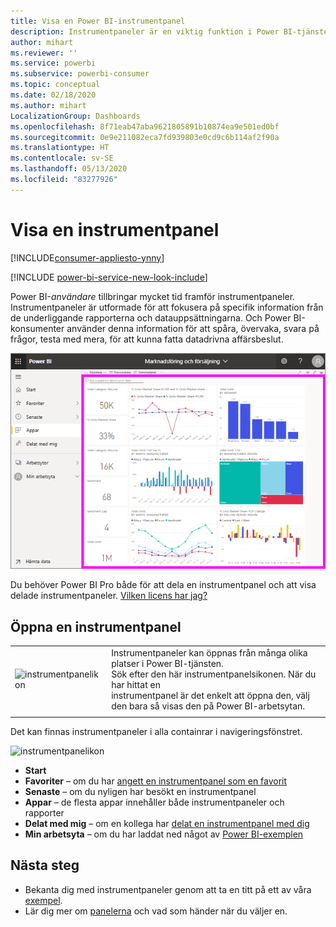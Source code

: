 ```yaml
---
title: Visa en Power BI-instrumentpanel
description: Instrumentpaneler är en viktig funktion i Power BI-tjänsten. Lär dig att öppna och visa en instrumentpanel.
author: mihart
ms.reviewer: ''
ms.service: powerbi
ms.subservice: powerbi-consumer
ms.topic: conceptual
ms.date: 02/18/2020
ms.author: mihart
LocalizationGroup: Dashboards
ms.openlocfilehash: 8f71eab47aba9621805891b10874ea9e501ed0bf
ms.sourcegitcommit: 0e9e211082eca7fd939803e0cd9c6b114af2f90a
ms.translationtype: HT
ms.contentlocale: sv-SE
ms.lasthandoff: 05/13/2020
ms.locfileid: "83277926"
---
```

# <a name="view-a-dashboard"></a>Visa en instrumentpanel

[!INCLUDE[consumer-appliesto-ynny](../includes/consumer-appliesto-ynny.md)]

[!INCLUDE [power-bi-service-new-look-include](../includes/power-bi-service-new-look-include.md)]

Power BI-*användare* tillbringar mycket tid framför instrumentpaneler. Instrumentpaneler är utformade för att fokusera på specifik information från de underliggande rapporterna och datauppsättningarna. Och Power BI-konsumenter använder denna information för att spåra, övervaka, svara på frågor, testa med mera, för att kunna fatta datadrivna affärsbeslut.

![instrumentpanel](media/end-user-dashboard-open/power-bi-new-dash-new.png)


Du behöver Power BI Pro både för att dela en instrumentpanel och att visa delade instrumentpaneler. [Vilken licens har jag?](end-user-license.md) 

## <a name="open-a-dashboard"></a>Öppna en instrumentpanel



|              |         |
|------------|--------------------------------|
|![instrumentpanelikon](media/end-user-dashboard-open/power-bi-dashboard-icon.png)      |Instrumentpaneler kan öppnas från många olika platser i Power BI-tjänsten. <br> Sök efter den här instrumentpanelsikonen. När du har hittat en <br>instrumentpanel är det enkelt att öppna den, välj den bara så visas den på Power BI-arbetsytan. |
|                    |          |



Det kan finnas instrumentpaneler i alla containrar i navigeringsfönstret. 

![instrumentpanelikon](media/end-user-dashboard-open/power-bi-open-dashboards.gif)

- **Start** 
- **Favoriter** – om du har [angett en instrumentpanel som en favorit](end-user-favorite.md)
- **Senaste** – om du nyligen har besökt en instrumentpanel
- **Appar** – de flesta appar innehåller både instrumentpaneler och rapporter
- **Delat med mig** – om en kollega har [delat en instrumentpanel med dig](end-user-shared-with-me.md)
- **Min arbetsyta** – om du har laddat ned något av [Power BI-exemplen](../create-reports/sample-datasets.md)



## <a name="next-steps"></a>Nästa steg
* Bekanta dig med instrumentpaneler genom att ta en titt på ett av våra [exempel](../create-reports/sample-tutorial-connect-to-the-samples.md).    
* Lär dig mer om [panelerna](end-user-tiles.md) och vad som händer när du väljer en.
